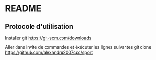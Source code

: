 # README
## Protocole d'utilisation

Installer git  https://git-scm.com/downloads
     
Aller dans invite de commandes et éxécuter les lignes suivantes
git clone https://github.com/alexandru2007cpc/sport






